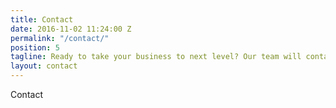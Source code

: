 ```yaml
---
title: Contact
date: 2016-11-02 11:24:00 Z
permalink: "/contact/"
position: 5
tagline: Ready to take your business to next level? Our team will contact you shortly
layout: contact
---
```


Contact
